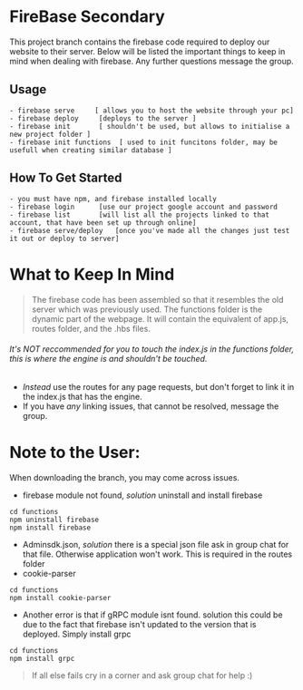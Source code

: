 # FireBase Secondary
This project branch contains the firebase code required to deploy our website to their server. 
Below will be listed the important things to keep in mind when dealing with firebase. Any further questions
message the group. 

## Usage
```
- firebase serve     [ allows you to host the website through your pc] 
- firebase deploy     [deploys to the server ]
- firebase init       [ shouldn't be used, but allows to initialise a new project folder ]
- firebase init functions  [ used to init funcitons folder, may be usefull when creating similar database ]

```

## How To Get Started
```
- you must have npm, and firebase installed locally
- firebase login      [use our project google account and password
- firebase list       [will list all the projects linked to that account, that have been set up through online]
- firebase serve/deploy   [once you've made all the changes just test it out or deploy to server]
```

# What to Keep In Mind
> The firebase code has been assembled so that it resembles the old server which was previously used.
The functions folder is the dynamic part of the webpage. It will contain the equivalent of app.js, routes folder,
and the .hbs files. 
###### It's _NOT_ reccommended for you to touch the index.js in the functions folder, this is where the engine is and shouldn't be touched. 
 * _Instead_ use the routes for any page requests, but don't forget to link it in the index.js that has the engine. 
 * If you have _any_ linking issues, that cannot be resolved, message the group.
 
# Note to the User:
When downloading the branch, you may come across issues.

* firebase module not found, _solution_ uninstall and install firebase
```
cd functions
npm uninstall firebase
npm install firebase
```
* Adminsdk.json, _solution_ there is a special json file ask in group chat for that file. Otherwise application won't work. This is required in the routes folder
* cookie-parser
```
cd functions
npm install cookie-parser
```
* Another error is that if gRPC module isnt found. solution this could be due to the fact that firebase isn't updated to the version that is deployed. Simply install grpc
```
cd functions
npm install grpc
```
> If all else fails cry in a corner and ask group chat for help :)
